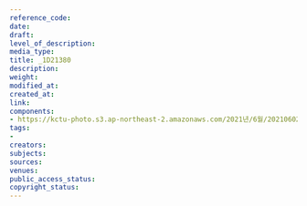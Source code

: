 ```yaml
---
reference_code: 
date: 
draft: 
level_of_description: 
media_type: 
title: _1D21380
description: 
weight: 
modified_at: 
created_at: 
link: 
components:
- https://kctu-photo.s3.ap-northeast-2.amazonaws.com/2021년/6월/20210602_산재처리+지연+근본+대책수립!+민주노총+결의대회/_1D21380.jpg
tags:
- 
creators: 
subjects: 
sources: 
venues: 
public_access_status: 
copyright_status: 
---
```

